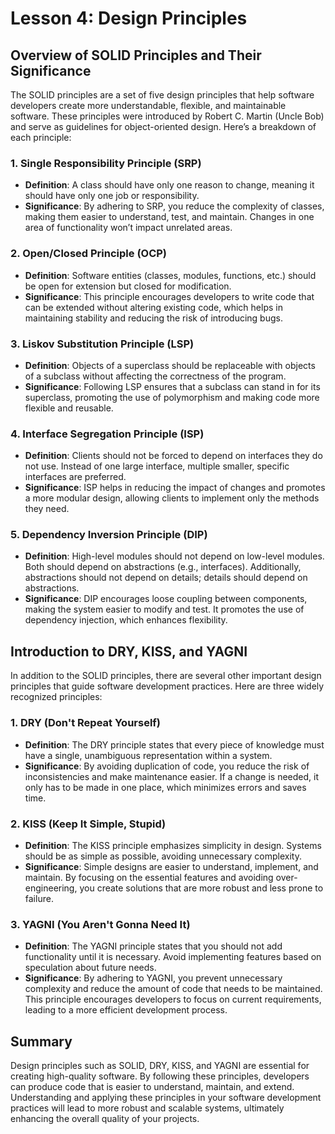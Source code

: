 # Lesson 4: Design Principles

## Overview of SOLID Principles and Their Significance

The SOLID principles are a set of five design principles that help software developers create more understandable, flexible, and maintainable software. These principles were introduced by Robert C. Martin (Uncle Bob) and serve as guidelines for object-oriented design. Here’s a breakdown of each principle:

### 1. Single Responsibility Principle (SRP)
- **Definition**: A class should have only one reason to change, meaning it should have only one job or responsibility.
- **Significance**: By adhering to SRP, you reduce the complexity of classes, making them easier to understand, test, and maintain. Changes in one area of functionality won’t impact unrelated areas.

### 2. Open/Closed Principle (OCP)
- **Definition**: Software entities (classes, modules, functions, etc.) should be open for extension but closed for modification.
- **Significance**: This principle encourages developers to write code that can be extended without altering existing code, which helps in maintaining stability and reducing the risk of introducing bugs.

### 3. Liskov Substitution Principle (LSP)
- **Definition**: Objects of a superclass should be replaceable with objects of a subclass without affecting the correctness of the program.
- **Significance**: Following LSP ensures that a subclass can stand in for its superclass, promoting the use of polymorphism and making code more flexible and reusable.

### 4. Interface Segregation Principle (ISP)
- **Definition**: Clients should not be forced to depend on interfaces they do not use. Instead of one large interface, multiple smaller, specific interfaces are preferred.
- **Significance**: ISP helps in reducing the impact of changes and promotes a more modular design, allowing clients to implement only the methods they need.

### 5. Dependency Inversion Principle (DIP)
- **Definition**: High-level modules should not depend on low-level modules. Both should depend on abstractions (e.g., interfaces). Additionally, abstractions should not depend on details; details should depend on abstractions.
- **Significance**: DIP encourages loose coupling between components, making the system easier to modify and test. It promotes the use of dependency injection, which enhances flexibility.

## Introduction to DRY, KISS, and YAGNI

In addition to the SOLID principles, there are several other important design principles that guide software development practices. Here are three widely recognized principles:

### 1. DRY (Don't Repeat Yourself)
- **Definition**: The DRY principle states that every piece of knowledge must have a single, unambiguous representation within a system.
- **Significance**: By avoiding duplication of code, you reduce the risk of inconsistencies and make maintenance easier. If a change is needed, it only has to be made in one place, which minimizes errors and saves time.

### 2. KISS (Keep It Simple, Stupid)
- **Definition**: The KISS principle emphasizes simplicity in design. Systems should be as simple as possible, avoiding unnecessary complexity.
- **Significance**: Simple designs are easier to understand, implement, and maintain. By focusing on the essential features and avoiding over-engineering, you create solutions that are more robust and less prone to failure.

### 3. YAGNI (You Aren't Gonna Need It)
- **Definition**: The YAGNI principle states that you should not add functionality until it is necessary. Avoid implementing features based on speculation about future needs.
- **Significance**: By adhering to YAGNI, you prevent unnecessary complexity and reduce the amount of code that needs to be maintained. This principle encourages developers to focus on current requirements, leading to a more efficient development process.

## Summary

Design principles such as SOLID, DRY, KISS, and YAGNI are essential for creating high-quality software. By following these principles, developers can produce code that is easier to understand, maintain, and extend. Understanding and applying these principles in your software development practices will lead to more robust and scalable systems, ultimately enhancing the overall quality of your projects.